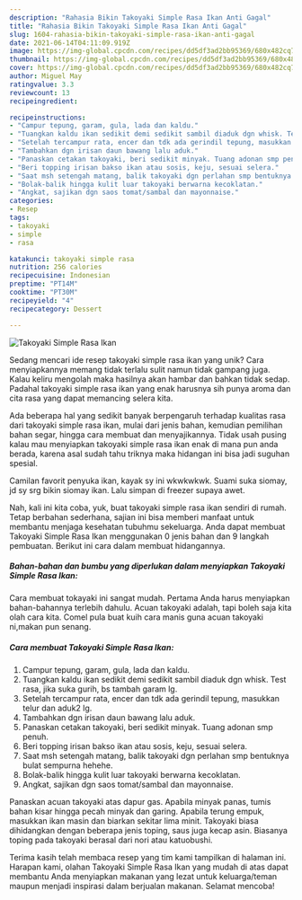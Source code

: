 ```yaml
---
description: "Rahasia Bikin Takoyaki Simple Rasa Ikan Anti Gagal"
title: "Rahasia Bikin Takoyaki Simple Rasa Ikan Anti Gagal"
slug: 1604-rahasia-bikin-takoyaki-simple-rasa-ikan-anti-gagal
date: 2021-06-14T04:11:09.919Z
image: https://img-global.cpcdn.com/recipes/dd5df3ad2bb95369/680x482cq70/takoyaki-simple-rasa-ikan-foto-resep-utama.jpg
thumbnail: https://img-global.cpcdn.com/recipes/dd5df3ad2bb95369/680x482cq70/takoyaki-simple-rasa-ikan-foto-resep-utama.jpg
cover: https://img-global.cpcdn.com/recipes/dd5df3ad2bb95369/680x482cq70/takoyaki-simple-rasa-ikan-foto-resep-utama.jpg
author: Miguel May
ratingvalue: 3.3
reviewcount: 13
recipeingredient:

recipeinstructions:
- "Campur tepung, garam, gula, lada dan kaldu."
- "Tuangkan kaldu ikan sedikit demi sedikit sambil diaduk dgn whisk. Test rasa, jika suka gurih, bs tambah garam lg."
- "Setelah tercampur rata, encer dan tdk ada gerindil tepung, masukkan telur dan aduk2 lg."
- "Tambahkan dgn irisan daun bawang lalu aduk."
- "Panaskan cetakan takoyaki, beri sedikit minyak. Tuang adonan smp penuh."
- "Beri topping irisan bakso ikan atau sosis, keju, sesuai selera."
- "Saat msh setengah matang, balik takoyaki dgn perlahan smp bentuknya bulat sempurna hehehe."
- "Bolak-balik hingga kulit luar takoyaki berwarna kecoklatan."
- "Angkat, sajikan dgn saos tomat/sambal dan mayonnaise."
categories:
- Resep
tags:
- takoyaki
- simple
- rasa

katakunci: takoyaki simple rasa 
nutrition: 256 calories
recipecuisine: Indonesian
preptime: "PT14M"
cooktime: "PT30M"
recipeyield: "4"
recipecategory: Dessert

---
```



![Takoyaki Simple Rasa Ikan](https://img-global.cpcdn.com/recipes/dd5df3ad2bb95369/680x482cq70/takoyaki-simple-rasa-ikan-foto-resep-utama.jpg)

Sedang mencari ide resep takoyaki simple rasa ikan yang unik? Cara menyiapkannya memang tidak terlalu sulit namun tidak gampang juga. Kalau keliru mengolah maka hasilnya akan hambar dan bahkan tidak sedap. Padahal takoyaki simple rasa ikan yang enak harusnya sih punya aroma dan cita rasa yang dapat memancing selera kita.

Ada beberapa hal yang sedikit banyak berpengaruh terhadap kualitas rasa dari takoyaki simple rasa ikan, mulai dari jenis bahan, kemudian pemilihan bahan segar, hingga cara membuat dan menyajikannya. Tidak usah pusing kalau mau menyiapkan takoyaki simple rasa ikan enak di mana pun anda berada, karena asal sudah tahu triknya maka hidangan ini bisa jadi suguhan spesial.

Camilan favorit penyuka ikan, kayak sy ini wkwkwkwk. Suami suka siomay, jd sy srg bikin siomay ikan. Lalu simpan di freezer supaya awet.


Nah, kali ini kita coba, yuk, buat takoyaki simple rasa ikan sendiri di rumah. Tetap berbahan sederhana, sajian ini bisa memberi manfaat untuk membantu menjaga kesehatan tubuhmu sekeluarga. Anda dapat membuat Takoyaki Simple Rasa Ikan menggunakan 0 jenis bahan dan 9 langkah pembuatan. Berikut ini cara dalam membuat hidangannya.

<!--inarticleads1-->

##### Bahan-bahan dan bumbu yang diperlukan dalam menyiapkan Takoyaki Simple Rasa Ikan:



Cara membuat tokayaki ini sangat mudah. Pertama Anda harus menyiapkan bahan-bahannya terlebih dahulu. Acuan takoyaki adalah, tapi boleh saja kita olah cara kita. Comel pula buat kuih cara manis guna acuan takoyaki ni,makan pun senang. 

<!--inarticleads2-->

##### Cara membuat Takoyaki Simple Rasa Ikan:

1. Campur tepung, garam, gula, lada dan kaldu.
1. Tuangkan kaldu ikan sedikit demi sedikit sambil diaduk dgn whisk. Test rasa, jika suka gurih, bs tambah garam lg.
1. Setelah tercampur rata, encer dan tdk ada gerindil tepung, masukkan telur dan aduk2 lg.
1. Tambahkan dgn irisan daun bawang lalu aduk.
1. Panaskan cetakan takoyaki, beri sedikit minyak. Tuang adonan smp penuh.
1. Beri topping irisan bakso ikan atau sosis, keju, sesuai selera.
1. Saat msh setengah matang, balik takoyaki dgn perlahan smp bentuknya bulat sempurna hehehe.
1. Bolak-balik hingga kulit luar takoyaki berwarna kecoklatan.
1. Angkat, sajikan dgn saos tomat/sambal dan mayonnaise.


Panaskan acuan takoyaki atas dapur gas. Apabila minyak panas, tumis bahan kisar hingga pecah minyak dan garing. Apabila terung empuk, masukkan ikan masin dan biarkan sekitar lima minit. Takoyaki biasa dihidangkan dengan beberapa jenis toping, saus juga kecap asin. Biasanya toping pada takoyaki berasal dari nori atau katuobushi. 

Terima kasih telah membaca resep yang tim kami tampilkan di halaman ini. Harapan kami, olahan Takoyaki Simple Rasa Ikan yang mudah di atas dapat membantu Anda menyiapkan makanan yang lezat untuk keluarga/teman maupun menjadi inspirasi dalam berjualan makanan. Selamat mencoba!
